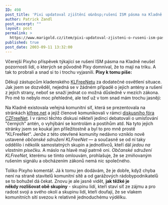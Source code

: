 ```yaml
---
ID: 498
post_title: 'Pixi updatoval zjištění o&nbsp;rušení ISM pásma na Kladně'
author: Patrick Zandl
post_excerpt: ""
layout: post
permalink: >
  https://www.marigold.cz/item/pixi-updatoval-zjisteni-o-ruseni-ism-pasma-na-kladne
published: true
post_date: 2003-09-11 13:32:00
---
```

<P>Včerejší Pixyho příspěvek týkající se rušení ISM pásma na Kladně neušel pozornosti lidí, o kterých se původně Pixy domníval, že to mají na triku. A tak to probrali a snad si to i trochu vyjasnili. <STRONG>Pixy k tomu píše:</STRONG></P>
<P>Děkuji zástupcům kladenského <A href="http://www.klfree.net/">KLFreeNetu</A> za dodatečné osvětlení situace. Jak jsem se dozvěděl, nejedná se v žádném případě o jejich antény a rušení z jejich strany, neboť se snaží jednat co možná důsledně v mezích zákona. Pro mě to nebylo moc přehledné, ale teď už v tom snad mám trochu jasněji:</P>
<P>Na Kladně existovala veřejná komunitní síť, která se prezentovala na stránkách <A href="http://www.klfree.net/">klfree.net</A> a jejíž členové komunikovali v rámci <A href="http://www.czfree.net/forum/forumdisplay.php?forumid=45">diskusního fóra CZFreeNet</A>. I v rámci těchto diskusí někteří jedinci debatovali o umísťování "černých" antén, o vyhýbání se kontrolám a postihům atd. Na tyto jejich stránky jsem se koukal jen příležitostně a byl to pro mně prostě "KLFreeNet". Jenže z této otevřené komunity nedávno vzniklo nově ustavené <EM>občanské sdružení KLFreeNet</EM> &#8212; a současně se od ní taky oddělilo i několik samostatných skupin a jednotlivců, kteří dál <EM>jedou na vlastním písečku.</EM> A máslo na hlavě mají patrně oni. <EM>Občanské sdružení KLFreeNet,</EM> kterému se tímto omlouvám, prohlašuje, že se zmiňovaným rušením signálu a obcházením zákonů nemá nic společného.</P>
<P>Toliko Pixyho komentář. Já k tomu jen dodávám, že je dobře, když chyba není na straně stavitelů komunitní sítě a od garážových rádobypodnikatelů se to bohužel dá čekat. Znovu je ale jasně vidět, <STRONG>jak těžké je někdy&#160;rozlišovat obě skupiny</STRONG> - skupinu lidí, kteří staví síť ze zájmu a pro radost svoji a svého okolí a skupinu lidí, kteří doufají, že se vlakem komunitních sítí svezou k relativně jednoduchému výdělku. </P>